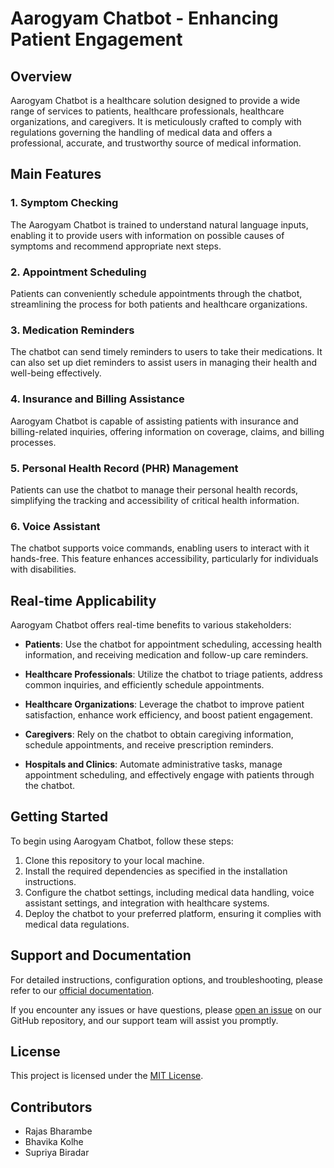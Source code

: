 # Aarogyam Chatbot - Enhancing Patient Engagement

## Overview

Aarogyam Chatbot is a healthcare solution designed to provide a wide range of services to patients, healthcare professionals, healthcare organizations, and caregivers. It is meticulously crafted to comply with regulations governing the handling of medical data and offers a professional, accurate, and trustworthy source of medical information.

## Main Features

### 1. Symptom Checking
The Aarogyam Chatbot is trained to understand natural language inputs, enabling it to provide users with information on possible causes of symptoms and recommend appropriate next steps.

### 2. Appointment Scheduling
Patients can conveniently schedule appointments through the chatbot, streamlining the process for both patients and healthcare organizations.

### 3. Medication Reminders
The chatbot can send timely reminders to users to take their medications. It can also set up diet reminders to assist users in managing their health and well-being effectively.

### 4. Insurance and Billing Assistance
Aarogyam Chatbot is capable of assisting patients with insurance and billing-related inquiries, offering information on coverage, claims, and billing processes.

### 5. Personal Health Record (PHR) Management
Patients can use the chatbot to manage their personal health records, simplifying the tracking and accessibility of critical health information.

### 6. Voice Assistant
The chatbot supports voice commands, enabling users to interact with it hands-free. This feature enhances accessibility, particularly for individuals with disabilities.

## Real-time Applicability

Aarogyam Chatbot offers real-time benefits to various stakeholders:

- **Patients**: Use the chatbot for appointment scheduling, accessing health information, and receiving medication and follow-up care reminders.

- **Healthcare Professionals**: Utilize the chatbot to triage patients, address common inquiries, and efficiently schedule appointments.

- **Healthcare Organizations**: Leverage the chatbot to improve patient satisfaction, enhance work efficiency, and boost patient engagement.

- **Caregivers**: Rely on the chatbot to obtain caregiving information, schedule appointments, and receive prescription reminders.

- **Hospitals and Clinics**: Automate administrative tasks, manage appointment scheduling, and effectively engage with patients through the chatbot.

## Getting Started

To begin using Aarogyam Chatbot, follow these steps:

1. Clone this repository to your local machine.
2. Install the required dependencies as specified in the installation instructions.
3. Configure the chatbot settings, including medical data handling, voice assistant settings, and integration with healthcare systems.
4. Deploy the chatbot to your preferred platform, ensuring it complies with medical data regulations.

## Support and Documentation

For detailed instructions, configuration options, and troubleshooting, please refer to our [official documentation]([(https://docs.google.com/presentation/d/12xTz85IsvMKU6A_qefoqQq1lo30onIdeVskEgCSR3AI/edit?usp=sharing)]).

If you encounter any issues or have questions, please [open an issue](link-to-issues) on our GitHub repository, and our support team will assist you promptly.

## License

This project is licensed under the [MIT License](link-to-license). 

## Contributors

- Rajas Bharambe
- Bhavika Kolhe
- Supriya Biradar
